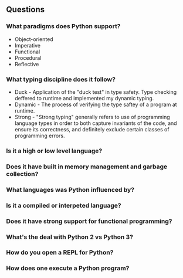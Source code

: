 ## Questions

### What paradigms does Python support?
+ Object-oriented
+ Imperative
+ Functional
+ Procedural
+ Reflective

### What typing discipline does it follow?
+ Duck - Application of the "duck test" in type safety. Type checking deffered to runtime and implemented my dynamic typing.
+ Dynamic - The process of verifying the type saftey of a program at runtime.
+ Strong - "Strong typing" generally refers to use of programming language types in order to both capture invariants of the code, and ensure its correctness, and definitely exclude certain classes of programming errors.

### Is it a high or low level language?
### Does it have built in memory management and garbage collection?
### What languages was Python influenced by?
### Is it a compiled or interpeted language?
### Does it have strong support for functional programming?
### What's the deal with Python 2 vs Python 3?
### How do you open a REPL for Python?
### How does one execute a Python program?